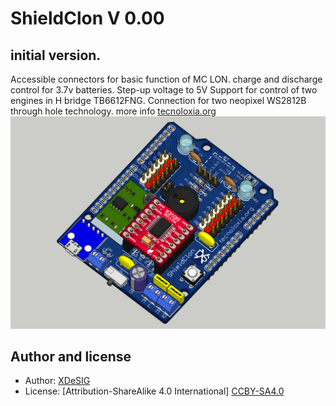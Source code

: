 # ShieldClon V 0.00

## initial version.
Accessible connectors for basic function of MC LON. 
charge and discharge control for 3.7v batteries. 
Step-up voltage to 5V
Support for control of two engines in H bridge TB6612FNG.
Connection for two neopixel WS2812B through hole technology.
more info [tecnoloxia.org]
![Render ShieldClon 0.00][RENDER]


## Author and license
* Author: [XDeSIG][TWI01]
* License: [Attribution-ShareAlike 4.0 International] [CCBY-SA4.0]

<!-- links -->
[tecnoloxia.org]: https://tecnoloxia.org/mclon/que-e-mclon/
[CCBY-SA4.0]: http://creativecommons.org/licenses/by-sa/4.0/
[TWI01]: https://twitter.com/xdesig
[RENDER]: ShieldClon_0_00.png